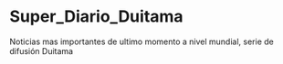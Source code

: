 # Super_Diario_Duitama
Noticias mas importantes de ultimo momento a nivel mundial, serie de difusión Duitama
